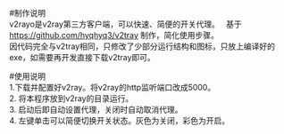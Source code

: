 #制作说明  
v2rayo是v2ray第三方客户端，可以快速、简便的开关代理。  
基于 https://github.com/hyqhyq3/v2tray 制作，简化使用步骤。  
因代码完全与v2tray相同，只修改了少部分运行结构和图标，只放上编译好的exe，如需要再开发直接下载v2tray即可。  
  

#使用说明  
1.下载并配置好v2ray。将v2ray的http监听端口改成5000。  
2. 将本程序放到v2ray的目录运行。   
3. 启动后即自动设置代理，关闭时自动取消代理。  
4. 左键单击可以简便切换开关状态。灰色为关闭，彩色为开启。  
